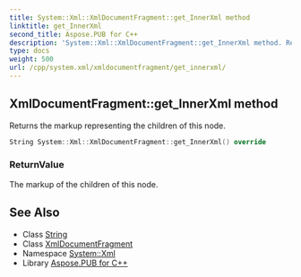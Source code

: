 ```yaml
---
title: System::Xml::XmlDocumentFragment::get_InnerXml method
linktitle: get_InnerXml
second_title: Aspose.PUB for C++
description: 'System::Xml::XmlDocumentFragment::get_InnerXml method. Returns the markup representing the children of this node in C++.'
type: docs
weight: 500
url: /cpp/system.xml/xmldocumentfragment/get_innerxml/
---
```

## XmlDocumentFragment::get_InnerXml method


Returns the markup representing the children of this node.

```cpp
String System::Xml::XmlDocumentFragment::get_InnerXml() override
```


### ReturnValue

The markup of the children of this node.

## See Also

* Class [String](../../../system/string/)
* Class [XmlDocumentFragment](../)
* Namespace [System::Xml](../../)
* Library [Aspose.PUB for C++](../../../)
